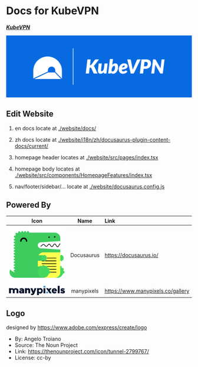 # Docs for KubeVPN

***[KubeVPN](https://github.com/kubenetworks/kubevpn)***

![logo](./assets/logo_cropped.png)

## Edit Website

1. en docs locate at [./website/docs/](./website/docs)

2. zh docs locate at [./website/i18n/zh/docusaurus-plugin-content-docs/current/](./website/i18n/zh/docusaurus-plugin-content-docs/current)

3. homepage header locates at [./website/src/pages/index.tsx](./website/src/pages/index.tsx)

4. homepage body locates at [./website/src/components/HomepageFeatures/index.tsx](./website/src/components/HomepageFeatures/index.tsx)

5. nav/footer/sidebar/... locate at [./website/docusaurus.config.js](./website/docusaurus.config.js)

## Powered By

| Icon | Name | Link |
|:---:|:---:|:---|
| ![docusaurus](./assets/docusaurus.png) | Docusaurus | https://docusaurus.io/ |
| ![manypixels](./assets/manypixels.svg) | manypixels | https://www.manypixels.co/gallery |

## Logo

designed by https://www.adobe.com/express/create/logo

- By: Angelo Troiano
- Source: The Noun Project
- Link: https://thenounproject.com/icon/tunnel-2799767/
- License: cc-by
